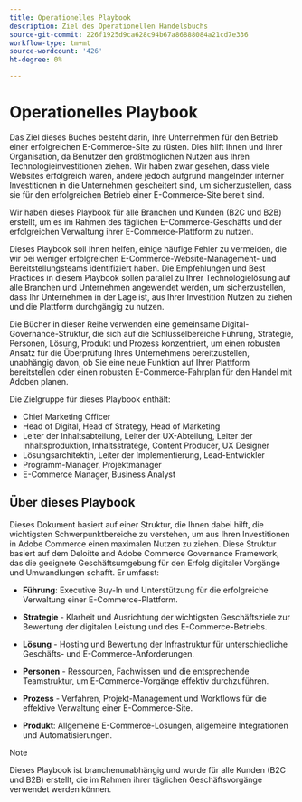 ```yaml
---
title: Operationelles Playbook
description: Ziel des Operationellen Handelsbuchs
source-git-commit: 226f1925d9ca628c94b67a86888084a21cd7e336
workflow-type: tm+mt
source-wordcount: '426'
ht-degree: 0%

---
```



# Operationelles Playbook

Das Ziel dieses Buches besteht darin, Ihre Unternehmen für den Betrieb einer erfolgreichen E-Commerce-Site zu rüsten. Dies hilft Ihnen und Ihrer Organisation, da Benutzer den größtmöglichen Nutzen aus Ihren Technologieinvestitionen ziehen. Wir haben zwar gesehen, dass viele Websites erfolgreich waren, andere jedoch aufgrund mangelnder interner Investitionen in die Unternehmen gescheitert sind, um sicherzustellen, dass sie für den erfolgreichen Betrieb einer E-Commerce-Site bereit sind.

Wir haben dieses Playbook für alle Branchen und Kunden (B2C und B2B) erstellt, um es im Rahmen des täglichen E-Commerce-Geschäfts und der erfolgreichen Verwaltung ihrer E-Commerce-Plattform zu nutzen.

Dieses Playbook soll Ihnen helfen, einige häufige Fehler zu vermeiden, die wir bei weniger erfolgreichen E-Commerce-Website-Management- und Bereitstellungsteams identifiziert haben. Die Empfehlungen und Best Practices in diesem Playbook sollen parallel zu Ihrer Technologielösung auf alle Branchen und Unternehmen angewendet werden, um sicherzustellen, dass Ihr Unternehmen in der Lage ist, aus Ihrer Investition Nutzen zu ziehen und die Plattform durchgängig zu nutzen.

Die Bücher in dieser Reihe verwenden eine gemeinsame Digital-Governance-Struktur, die sich auf die Schlüsselbereiche Führung, Strategie, Personen, Lösung, Produkt und Prozess konzentriert, um einen robusten Ansatz für die Überprüfung Ihres Unternehmens bereitzustellen, unabhängig davon, ob Sie eine neue Funktion auf Ihrer Plattform bereitstellen oder einen robusten E-Commerce-Fahrplan für den Handel mit Adoben planen.

Die Zielgruppe für dieses Playbook enthält:

- Chief Marketing Officer
- Head of Digital, Head of Strategy, Head of Marketing
- Leiter der Inhaltsabteilung, Leiter der UX-Abteilung, Leiter der Inhaltsproduktion, Inhaltsstratege, Content Producer, UX Designer
- Lösungsarchitektin, Leiter der Implementierung, Lead-Entwickler
- Programm-Manager, Projektmanager
- E-Commerce Manager, Business Analyst

## Über dieses Playbook

Dieses Dokument basiert auf einer Struktur, die Ihnen dabei hilft, die wichtigsten Schwerpunktbereiche zu verstehen, um aus Ihren Investitionen in Adobe Commerce einen maximalen Nutzen zu ziehen. Diese Struktur basiert auf dem Deloitte and Adobe Commerce Governance Framework, das die geeignete Geschäftsumgebung für den Erfolg digitaler Vorgänge und Umwandlungen schafft. Er umfasst:

- **Führung**: Executive Buy-In und Unterstützung für die erfolgreiche Verwaltung einer E-Commerce-Plattform.

- **Strategie** - Klarheit und Ausrichtung der wichtigsten Geschäftsziele zur Bewertung der digitalen Leistung und des E-Commerce-Betriebs.

- **Lösung** - Hosting und Bewertung der Infrastruktur für unterschiedliche Geschäfts- und E-Commerce-Anforderungen.

- **Personen** - Ressourcen, Fachwissen und die entsprechende Teamstruktur, um E-Commerce-Vorgänge effektiv durchzuführen.

- **Prozess** - Verfahren, Projekt-Management und Workflows für die effektive Verwaltung einer E-Commerce-Site.

- **Produkt**: Allgemeine E-Commerce-Lösungen, allgemeine Integrationen und Automatisierungen.

>[!NOTE]
>
>Dieses Playbook ist branchenunabhängig und wurde für alle Kunden (B2C und B2B) erstellt, die im Rahmen ihrer täglichen Geschäftsvorgänge verwendet werden können.

